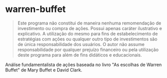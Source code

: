 # warren-buffet

>Este programa não constitui de maneira nenhuma remomendação de investimento ou compra de ações.
>Possui apenas caráter ilustrativo e explicativo. A utilização do mesmo para fins de estabelecimento
>de estratégias com ações ou qualquer outro tipo de investimentos são de única responsabilidade dos
>usuários. O autor não assume responsabilidade por qualquer prejuízo financeiro 
>ou pela utilização deste programa para além de fins didáticos e educacionais.

Análise fundamentalista de ações baseada no livro "As escolhas de Warren Buffet" de 
Mary Buffet e David Clark.



